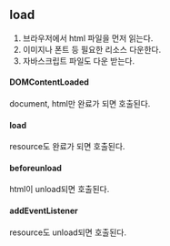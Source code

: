 ## load

1. 브라우저에서 html 파일을 먼저 읽는다.
2. 이미지나 폰트 등 필요한 리소스 다운한다. 
3. 자바스크립트 파일도 다운 받는다.

#### DOMContentLoaded 
document, html만 완료가 되면 호출된다.

#### load
resource도 완료가 되면 호출된다.

#### beforeunload
html이 unload되면 호출된다.

#### addEventListener
resource도 unload되면 호출된다.